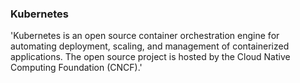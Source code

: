 ### Kubernetes
'Kubernetes is an open source container orchestration engine for automating deployment, scaling, and management of containerized applications. The open source project is hosted by the Cloud Native Computing Foundation (CNCF).'
